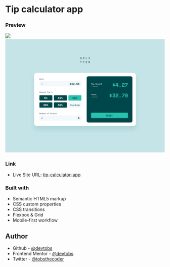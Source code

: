 # Tip calculator app

### Preview

![](./screenshot.jpg)
![Desktop design preview](./images/desktop-design.jpg)

### Link

- Live Site URL: [tip-calculator-app](https://devtobs.github.io/Tip-calculator-app/)

### Built with

- Semantic HTML5 markup
- CSS custom properties
- CSS transitions
- Flexbox & Grid
- Mobile-first workflow

## Author

- Github - [@devtobs](https://github.com/devtobs)
- Frontend Mentor - [@devtobs](https://www.frontendmentor.io/profile/@devtobs)
- Twitter - [@tobsthecoder](https://www.twitter.com/tobsthecoder)

